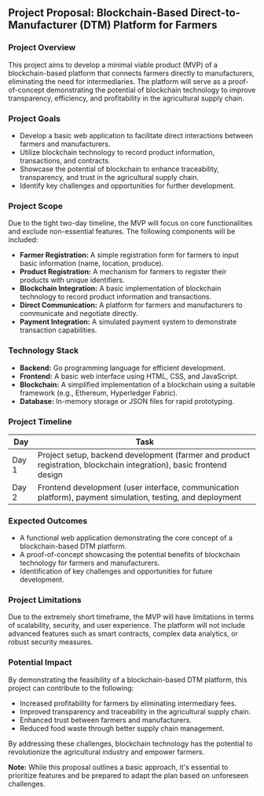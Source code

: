 ## **Project Proposal: Blockchain-Based Direct-to-Manufacturer (DTM) Platform for Farmers**

### **Project Overview**

This project aims to develop a minimal viable product (MVP) of a blockchain-based platform that connects farmers directly to manufacturers, eliminating the need for intermediaries. The platform will serve as a proof-of-concept demonstrating the potential of blockchain technology to improve transparency, efficiency, and profitability in the agricultural supply chain.

### **Project Goals**

* Develop a basic web application to facilitate direct interactions between farmers and manufacturers.  
* Utilize blockchain technology to record product information, transactions, and contracts.  
* Showcase the potential of blockchain to enhance traceability, transparency, and trust in the agricultural supply chain.  
* Identify key challenges and opportunities for further development.

### **Project Scope**

Due to the tight two-day timeline, the MVP will focus on core functionalities and exclude non-essential features. The following components will be included:

* **Farmer Registration:** A simple registration form for farmers to input basic information (name, location, produce).  
* **Product Registration:** A mechanism for farmers to register their products with unique identifiers.  
* **Blockchain Integration:** A basic implementation of blockchain technology to record product information and transactions.  
* **Direct Communication:** A platform for farmers and manufacturers to communicate and negotiate directly.  
* **Payment Integration:** A simulated payment system to demonstrate transaction capabilities.

### **Technology Stack**

* **Backend:** Go programming language for efficient development.  
* **Frontend:** A basic web interface using HTML, CSS, and JavaScript.  
* **Blockchain:** A simplified implementation of a blockchain using a suitable framework (e.g., Ethereum, Hyperledger Fabric).  
* **Database:** In-memory storage or JSON files for rapid prototyping.

### **Project Timeline**

| Day | Task |
| ----- | ----- |
| Day 1 | Project setup, backend development (farmer and product registration, blockchain integration), basic frontend design |
| Day 2 | Frontend development (user interface, communication platform), payment simulation, testing, and deployment |

### **Expected Outcomes**

* A functional web application demonstrating the core concept of a blockchain-based DTM platform.  
* A proof-of-concept showcasing the potential benefits of blockchain technology for farmers and manufacturers.  
* Identification of key challenges and opportunities for future development.

### **Project Limitations**

Due to the extremely short timeframe, the MVP will have limitations in terms of scalability, security, and user experience. The platform will not include advanced features such as smart contracts, complex data analytics, or robust security measures.

### **Potential Impact**

By demonstrating the feasibility of a blockchain-based DTM platform, this project can contribute to the following:

* Increased profitability for farmers by eliminating intermediary fees.  
* Improved transparency and traceability in the agricultural supply chain.  
* Enhanced trust between farmers and manufacturers.  
* Reduced food waste through better supply chain management.

By addressing these challenges, blockchain technology has the potential to revolutionize the agricultural industry and empower farmers.

**Note:** While this proposal outlines a basic approach, it's essential to prioritize features and be prepared to adapt the plan based on unforeseen challenges.
